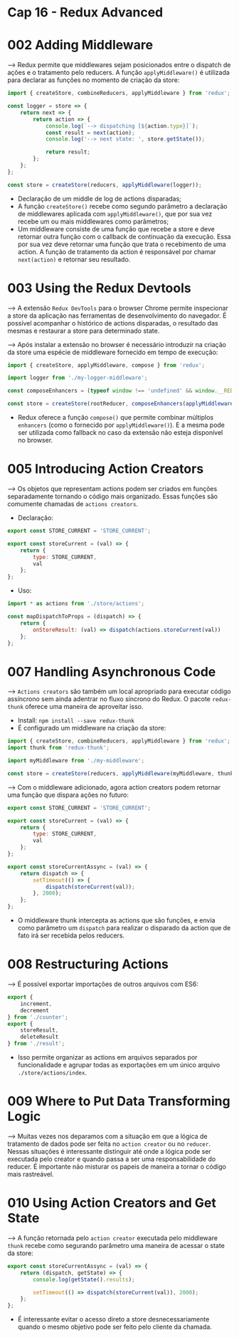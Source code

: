 # Cap 16 - Redux Advanced

# 002 Adding Middleware
--> Redux permite que middlewares sejam posicionados entre o dispatch de ações e o tratamento pelo reducers. 
A função `applyMiddleware()` é utilizada para declarar as funções no momento de criação da store:
```javascript
import { createStore, combineReducers, applyMiddleware } from 'redux';

const logger = store => {
    return next => {
        return action => {
            console.log(`--> dispatching [${action.type}]`);
            const result = next(action);
            console.log('--> next state: ', store.getState());

            return result;
        };
    };
};

const store = createStore(reducers, applyMiddleware(logger));
```
* Declaração de um middle de log de actions disparadas;
* A função `createStore()` recebe como segundo parâmetro a declaração de middlewares aplicada com `applyMiddleware()`, 
que por sua vez recebe um ou mais middlewares como parâmetros;
* Um middleware consiste de uma função que recebe a store e deve retornar outra função com o callback de continuação da 
execução. Essa por sua vez deve retornar uma função que trata o recebimento de uma action. A função de tratamento da 
action é responsável por chamar `next(action)` e retornar seu resultado.

# 003 Using the Redux Devtools
--> A extensão `Redux DevTools` para o browser Chrome permite inspecionar a store da aplicação nas ferramentas de 
desenvolvimento do navegador. É possível acompanhar o histórico de actions disparadas, o resultado das mesmas e restaurar 
a store para determinado state.

--> Após instalar a extensão no browser é necessário introduzir na criação da store uma espécie de middleware fornecido 
em tempo de execução:
```javascript
import { createStore, applyMiddleware, compose } from 'redux';

import logger from './my-logger-middleware';

const composeEnhancers = (typeof window !== 'undefined' && window.__REDUX_DEVTOOLS_EXTENSION_COMPOSE__) || compose;

const store = createStore(rootReducer, composeEnhancers(applyMiddleware(logger)));
```
* Redux oferece a função `compose()` que permite combinar múltiplos `enhancers` (como o fornecido por `applyMiddleware()`). 
E a mesma pode ser utilizada como fallback no caso da extensão não esteja disponível no browser.

# 005 Introducing Action Creators
--> Os objetos que representam actions podem ser criados em funções separadamente tornando o código mais organizado. 
Essas funções são comumente chamadas de `actions creators`.
* Declaração:
```javascript
export const STORE_CURRENT = 'STORE_CURRENT';

export const storeCurrent = (val) => {
    return {
        type: STORE_CURRENT,
        val
    };
};
```
* Uso:
```javascript
import * as actions from './store/actions';

const mapDispatchToProps = (dispatch) => {
    return {
        onStoreResult: (val) => dispatch(actions.storeCurrent(val))
    };
};
```

# 007 Handling Asynchronous Code
--> `Actions creators` são também um local apropriado para executar código assíncrono sem ainda adentrar no fluxo síncrono 
do Redux. O pacote `redux-thunk` oferece uma maneira de aproveitar isso.
* Install: `npm install --save redux-thunk`
* É configurado um middleware na criação da store:
```javascript
import { createStore, combineReducers, applyMiddleware } from 'redux';
import thunk from 'redux-thunk';

import myMiddleware from './my-middleware';

const store = createStore(reducers, applyMiddleware(myMiddleware, thunk));
```

--> Com o middleware adicionado, agora action creators podem retornar uma função que dispara ações no futuro:
```javascript
export const STORE_CURRENT = 'STORE_CURRENT';

export const storeCurrent = (val) => {
    return {
        type: STORE_CURRENT,
        val
    };
};

export const storeCurrentAssync = (val) => {
    return dispatch => {
        setTimeout(() => {
            dispatch(storeCurrent(val));
        }, 2000);
    };
};
```
* O middleware thunk intercepta as actions que são funções, e envia como parâmetro um `dispatch` para realizar o disparado 
da action que de fato irá ser recebida pelos reducers.

# 008 Restructuring Actions
--> É possível exportar importações de outros arquivos com ES6:
```javascript
export {
    increment,
    decrement
} from './counter';
export {
    storeResult,
    deleteResult
} from './result';
```
* Isso permite organizar as actions em arquivos separados por funcionalidade e agrupar todas as exportações em um único 
arquivo `./store/actions/index`.

# 009 Where to Put Data Transforming Logic
--> Muitas vezes nos deparamos com a situação em que a lógica de tratamento de dados pode ser feita no `action creator` ou 
no `reducer`. Nessas situações é interessante distinguir até onde a lógica pode ser executada pelo creator e quando passa a 
ser uma responsabilidade do reducer. É importante não misturar os papeis de maneira a tornar o código mais rastreável.

# 010 Using Action Creators and Get State
--> A função retornada pelo `action creator` executada pelo middleware `thunk` recebe como segurando parâmetro uma maneira de 
acessar o state da store:
```javascript
export const storeCurrentAssync = (val) => {
    return (dispatch, getState) => {
        console.log(getState().results);

        setTimeout(() => dispatch(storeCurrent(val)), 2000);
    };
};
```
* É interessante evitar o acesso direto a store desnecessariamente quando o mesmo objetivo pode ser feito pelo cliente da 
chamada.